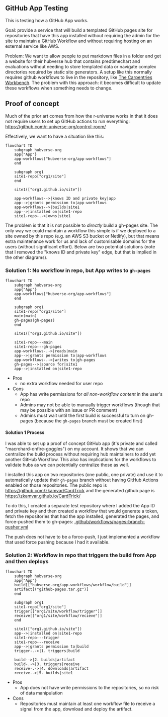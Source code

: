 ## GitHub App Testing

This is testing how a GitHub App works.

Goal: provide a service that will build a templated GitHub pages site for
repositories that have this app installed without requiring the admin for the
site to maintain a GitHub Workflow and without requiring hosting on an external
service like AWS.

Problem: We want to allow people to put markdown files in a folder and get a
website for their hubverse hub that contains predtimechart and evaluations
without needing to store templated data or navigate complex directories required
by static site generators. A setup like this normally requires github workflows
to live in the repository, like [The Carpentries
Workbench](https://carpentries.github.io/workbench). The problem with this
approach: it becomes difficult to update these workflows when something needs to
change. 


## Proof of concept

Much of the prior art comes from how the r-universe works in that it does not
require users to set up GitHub actions to run everything:
https://github.com/r-universe-org/control-room/

Effectively, we want to have a situation like this:

```mermaid
flowchart TD
    subgraph hubverse-org
    app{"App"}
    app-workflows["hubverse-org/app-workflows"]
    end

    subgraph org1
    site1-repo["org1/site"]
    end

    site1(["org1.github.io/site"])

    app-workflows-->|knows ID and private key|app
    app-->|grants permission to|app-workflows
    app-workflows-->|builds|site1
    app-->|installed on|site1-repo
    site1-repo-.->|owns|site1
```

The problem is that it is not possible to _directly_ build a gh-pages site. The
only way we could maintain a workflow this simple is if we deployed to a site
owned by this repo (e.g. an AWS S3 bucket or Netlify), but that means extra
maintenance work for us and lack of customisable domains for the users (without
significant effort). Below are two potential solutions (note that I removed the
"knows ID and private key" edge, but that is implied in the other diagrams).


### Solution 1: No workflow in repo, but App writes to `gh-pages`

```mermaid
flowchart TD
    subgraph hubverse-org
    app{"App"}
    app-workflows["hubverse-org/app-workflows"]
    end

    subgraph org1
    site1-repo["org1/site"]
    main(main)
    gh-pages(gh-pages)
    end

    site1(["org1.github.io/site"])

    site1-repo---main
    site1-repo---gh-pages
    app-workflows-.->|reads|main
    app-->|grants permission to|app-workflows
    app-workflows-.->|writes to|gh-pages
    gh-pages-->|source for|site1
    app-->|installed on|site1-repo
```

 - Pros
   - no extra workflow needed for user repo
 - Cons
   - App has write permissions for _all non-workflow content_ in the user's repo
   - Admins may not be able to manually trigger workflows (though that may be
     possible with an issue or PR comment)
   - Admins must wait until the first build is successful to turn on gh-pages
     (because the `gh-pages` branch must be created first)


#### Solution 1 Process

I was able to set up a proof of concept GitHub app (it's private and called
"macrohard-onfire-goggles") on my account. It shows that we can centralize the
build process without requiring hub maintainers to add yet another GitHub
Workflow. This also has implications for the workflows to validate hubs as we
can potentially centralize those as well.

I installed this app on two repositories (one public, one private) and use it
to automatically update their `gh-pages` branch without having GitHub Actions
enabled on those repositories. The public repo is
https://github.com/zkamvar/CardTrick and the generated github page is
https://zkamvar.github.io/CardTrick/

To do this, I created a separate test repository where I added the App ID and
private key and then created a workflow that would generate a token, fetch the
repositories that had the app installed, generated the pages, and force-pushed
them to gh-pages:
[.github/workflows/pages-branch-pusher.yml](.github/workflows/pages-branch-pusher.yml)

The push does not have to be a force-push, I just implemented a workflow that
used force pushing because I had it available. 

### Solution 2: Workflow in repo that triggers the build from App and then deploys

```mermaid
flowchart TD
    subgraph hubverse-org
    app{"App"}
    build[["hubverse-org/app-workflows/workflow/build"]]
    artifact[("github-pages.tar.gz")]
    end

    subgraph org1
    site1-repo["org1/site"]
    trigger[["org1/site/workflow/trigger"]]
    receive[["org1/site/workflow/recieve"]]
    end

    site1(["org1.github.io/site"])
    app-->|installed on|site1-repo
    site1-repo---trigger
    site1-repo---receive
    app-->|grants permission to|build
    trigger-.->|1. triggers|build
    
    build-->|2. builds|artifact
    build-.->|3. triggers|receive
    receive-.->|4. downloads|artifact
    receive-->|5. builds|site1
```

 - Pros
   - App does not have write permissions to the repositories, so no risk of data
     manipulation
 - Cons
   - Repositories must maintain at least one workflow file to receive a signal
     from the app, download and deploy the artifact. 



